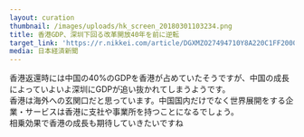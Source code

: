 ```yaml
---
layout: curation
thumbnail: /images/uploads/hk_screen_20180301103234.png
title: 香港GDP、深圳下回る改革開放40年を前に逆転
target_link: 'https://r.nikkei.com/article/DGXMZO27494710Y8A220C1FF2000?s=1'
media: 日本経済新聞
---
```

香港返還時には中国の40%のGDPを香港が占めていたそうですが、中国の成長によっていよいよ深圳にGDPが追い抜かれてしまうようです。    
香港は海外への玄関口だと思っています。中国国内だけでなく世界展開をする企業・サービスは香港に支社や事業所を持つことになるでしょう。  
相乗効果で香港の成長も期待していきたいですね
